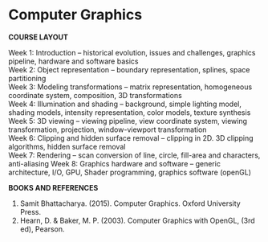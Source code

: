 # Computer Graphics

**COURSE LAYOUT**

Week 1:	Introduction – historical evolution, issues and challenges, graphics pipeline, hardware and software basics\
Week 2:	Object representation – boundary representation, splines, space partitioning\
Week 3: 	Modeling transformations – matrix representation, homogeneous coordinate system, composition, 3D transformations\
Week 4:	Illumination and shading – background, simple lighting model, shading models, intensity representation, color models, texture synthesis\
Week 5:	3D viewing – viewing pipeline, view coordinate system, viewing transformation, projection, window-viewport transformation\
Week 6:	Clipping and hidden surface removal – clipping in 2D. 3D clipping algorithms, hidden surface removal\
Week 7: 	Rendering – scan conversion of line, circle, fill-area and characters, anti-aliasing
Week 8:	Graphics hardware and software – generic architecture, I/O, GPU, Shader programming, graphics software (openGL)

**BOOKS AND REFERENCES**

1. Samit Bhattacharya. (2015). Computer Graphics. Oxford University Press.
2. Hearn, D. & Baker, M. P. (2003). Computer Graphics with OpenGL, (3rd ed), Pearson.